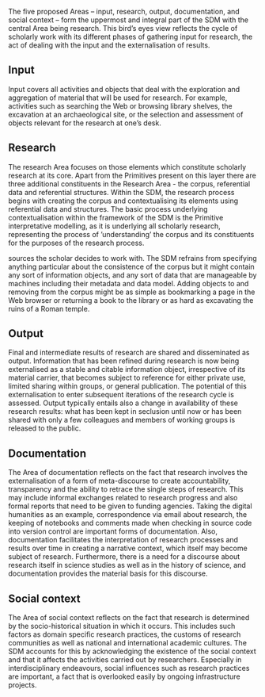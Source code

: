 The five proposed Areas – input, research, output, documentation, and social context – form the uppermost and integral part of the SDM with the central Area being research. This bird’s eyes view reflects the cycle of scholarly work with its different phases of gathering input for research, the act of dealing with the input and the externalisation of results. 

## Input
Input covers all activities and objects that deal with the exploration and aggregation of material that will be used for research. For example, activities such as searching the Web or browsing library shelves, the excavation at an archaeological site, or the selection and assessment of objects relevant for the research at one’s desk.

## Research
The research Area focuses on those elements which constitute scholarly research at its core. Apart from the Primitives present on this layer there are three additional constituents in the Research Area - the corpus,  referential data and referential structures. Within the SDM, the research process begins with creating the corpus and contextualising its elements using referential data and structures. The basic process underlying contextualisation within the framework of the SDM is the Primitive interpretative modelling, as it is underlying all scholarly research, representing the process of ’understanding’ the corpus and its constituents for the purposes of the research process.

sources the scholar decides to work with. The SDM refrains from specifying anything particular about the consistence of the corpus but it might contain any sort of information objects, and any sort of data that are manageable by machines including their metadata and data model. Adding objects to and removing from the corpus might be as simple as bookmarking a page in the Web browser or returning a book to the library or as hard as excavating the ruins of a Roman temple.

## Output
Final and intermediate results of research are shared and disseminated as output. Information that has been refined during research is now being externalised as a stable and citable information object, irrespective of its material carrier, that becomes subject to reference for either private use, limited sharing within groups, or general publication. The potential of this externalisation to enter subsequent iterations of the research cycle is assessed. Output typically entails also a change in availability of these research results: what has been kept in seclusion until now or has been shared with only a few colleagues and members of working groups is released to the public.

## Documentation
The Area of documentation reflects on the fact that research involves the externalisation of a form of meta-discourse to create accountability, transparency and the ability to retrace the single steps of research. This may include informal exchanges related to research progress and also formal reports that need to be given to funding agencies. Taking the digital humanities as an example, correspondence via email about research, the keeping of notebooks and comments made when checking in source code into version control are important forms of documentation. Also, documentation facilitates the interpretation of research processes and results over time in creating a narrative context, which itself may become subject of research. Furthermore, there is a need for a discourse about research itself in science studies as well as in the history of science, and documentation provides the material basis for this discourse.

## Social context
The Area of social context reflects on the fact that research is determined by the socio-historical situation in which it occurs. This includes such factors as domain specific research practices, the customs of research communities as well as national and international academic cultures. The SDM accounts for this by acknowledging the existence of the social context and that it affects the activities carried out by researchers. Especially in interdisciplinary endeavours, social influences such as research practices are important, a fact that is overlooked easily by ongoing infrastructure projects.
